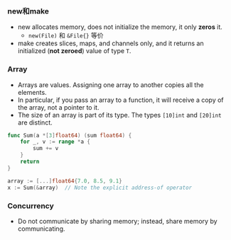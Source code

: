 
### new和make

- new allocates memory, does not initialize the memory, it only **zeros** it.
    * `new(File)` 和 `&File{}` 等价
- make creates slices, maps, and channels only, and it returns an initialized (**not zeroed**) value of type `T`.

### Array

- Arrays are values. Assigning one array to another copies all the elements.
- In particular, if you pass an array to a function, it will receive a copy of the array, not a pointer to it.
- The size of an array is part of its type. The types `[10]int` and `[20]int` are distinct.

```go
func Sum(a *[3]float64) (sum float64) {
    for _, v := range *a {
        sum += v
    }
    return
}

array := [...]float64{7.0, 8.5, 9.1}
x := Sum(&array)  // Note the explicit address-of operator
```


### Concurrency

- Do not communicate by sharing memory; instead, share memory by communicating.